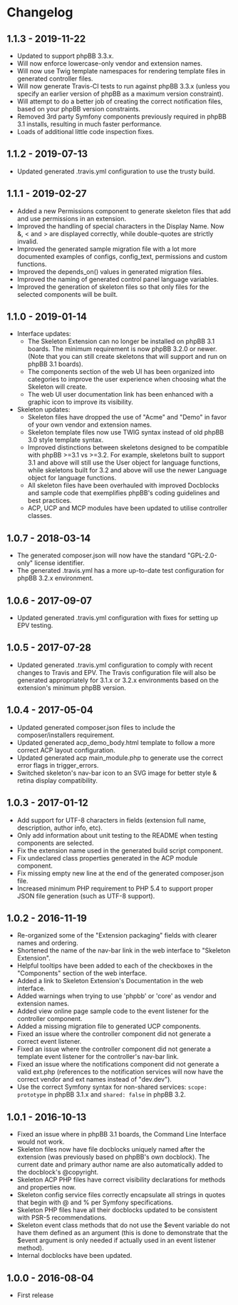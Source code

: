 # Changelog

## 1.1.3 - 2019-11-22

- Updated to support phpBB 3.3.x.
- Will now enforce lowercase-only vendor and extension names.
- Will now use Twig template namespaces for rendering template files in generated controller files.
- Will now generate Travis-CI tests to run against phpBB 3.3.x (unless you specify an earlier version of phpBB as a maximum version constraint).
- Will attempt to do a better job of creating the correct notification files, based on your phpBB version constraints.
- Removed 3rd party Symfony components previously required in phpBB 3.1 installs, resulting in much faster performance.
- Loads of additional little code inspection fixes.

## 1.1.2 - 2019-07-13

- Updated generated .travis.yml configuration to use the trusty build.

## 1.1.1 - 2019-02-27

- Added a new Permissions component to generate skeleton files that add and use permissions in an extension.
- Improved the handling of special characters in the Display Name. Now &, < and > are displayed correctly, while double-quotes are strictly invalid.
- Improved the generated sample migration file with a lot more documented examples of configs, config_text, permissions and custom functions.
- Improved the depends_on() values in generated migration files.
- Improved the naming of generated control panel language variables.
- Improved the generation of skeleton files so that only files for the selected components will be built.

## 1.1.0 - 2019-01-14

- Interface updates:
	- The Skeleton Extension can no longer be installed on phpBB 3.1 boards. The minimum requirement is now phpBB 3.2.0 or newer. (Note that you can still create skeletons that will support and run on phpBB 3.1 boards).
	- The components section of the web UI has been organized into categories to improve the user experience when choosing what the Skeleton will create.
	- The web UI user documentation link has been enhanced with a graphic icon to improve its visibility.
- Skeleton updates:
	- Skeleton files have dropped the use of "Acme" and "Demo" in favor of your own vendor and extension names. 
	- Skeleton template files now use TWIG syntax instead of old phpBB 3.0 style template syntax.
	- Improved distinctions between skeletons designed to be compatible with phpBB >=3.1 vs >=3.2. For example, skeletons built to support 3.1 and above will still use the User object for language functions, while skeletons built for 3.2 and above will use the newer Language object for language functions.
	- All skeleton files have been overhauled with improved Docblocks and sample code that exemplifies phpBB's coding guidelines and best practices.
	- ACP, UCP and MCP modules have been updated to utilise controller classes.

## 1.0.7 - 2018-03-14

- The generated composer.json will now have the standard "GPL-2.0-only" license identifier.
- The generated .travis.yml has a more up-to-date test configuration for phpBB 3.2.x environment.

## 1.0.6 - 2017-09-07

- Updated generated .travis.yml configuration with fixes for setting up EPV testing.

## 1.0.5 - 2017-07-28

- Updated generated .travis.yml configuration to comply with recent changes to Travis and EPV. The Travis configuration file will also be generated appropriately for 3.1.x or 3.2.x environments based on the extension's minimum phpBB version.

## 1.0.4 - 2017-05-04

- Updated generated composer.json files to include the composer/installers requirement.
- Updated generated acp_demo_body.html template to follow a more correct ACP layout configuration.
- Updated generated acp main_module.php to generate use the correct error flags in trigger_errors.
- Switched skeleton's nav-bar icon to an SVG image for better style & retina display compatibility.

## 1.0.3 - 2017-01-12

- Add support for UTF-8 characters in fields (extension full name, description, author info, etc).
- Only add information about unit testing to the README when testing components are selected.
- Fix the extension name used in the generated build script component.
- Fix undeclared class properties generated in the ACP module component.
- Fix missing empty new line at the end of the generated composer.json file.
- Increased minimum PHP requirement to PHP 5.4 to support proper JSON file generation (such as UTF-8 support).

## 1.0.2 - 2016-11-19

- Re-organized some of the "Extension packaging" fields with clearer names and ordering.
- Shortened the name of the nav-bar link in the web interface to "Skeleton Extension".
- Helpful tooltips have been added to each of the checkboxes in the "Components" section of the web interface.
- Added a link to Skeleton Extension's Documentation in the web interface.
- Added warnings when trying to use 'phpbb' or 'core' as vendor and extension names.
- Added view online page sample code to the event listener for the controller component.
- Added a missing migration file to generated UCP components.
- Fixed an issue where the controller component did not generate a correct event listener.
- Fixed an issue where the controller component did not generate a template event listener for the controller's nav-bar link.
- Fixed an issue where the notifications component did not generate a valid ext.php (references to the notification services will now have the correct vendor and ext names instead of "dev.dev").
- Use the correct Symfony syntax for non-shared services: `scope: prototype` in phpBB 3.1.x and `shared: false` in phpBB 3.2.

## 1.0.1 - 2016-10-13

- Fixed an issue where in phpBB 3.1 boards, the Command Line Interface would not work.
- Skeleton files now have file docblocks uniquely named after the extension (was previously based on phpBB's own docblock). The current date and primary author name are also automatically added to the docblock's @copyright.
- Skeleton ACP PHP files have correct visibility declarations for methods and properties now.
- Skeleton config service files correctly encapsulate all strings in quotes that begin with @ and % per Symfony specifications.
- Skeleton PHP files have all their docblocks updated to be consistent with PSR-5 recommendations.
- Skeleton event class methods that do not use the $event variable do not have them defined as an argument (this is done to demonstrate that the $event argument is only needed if actually used in an event listener method).
- Internal docblocks have been updated.

## 1.0.0 - 2016-08-04

- First release
